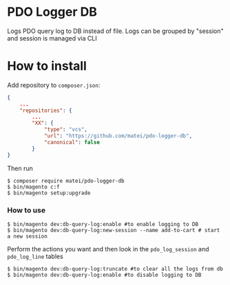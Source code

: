 PDO Logger DB
=====================
Logs PDO query log to DB instead of file. Logs can be grouped by "session" and session is managed via CLI

How to install
=== 
Add repository to `composer.json`: 
```json
{
    ...
    "repositories": {
        ...
        "XX": {
            "type": "vcs",
            "url": "https://github.com/matei/pdo-logger-db",
            "canonical": false
        }    
}
```

Then run
```shell
$ composer require matei/pdo-logger-db
$ bin/magento c:f
$ bin/magento setup:upgrade
```


### How to use
```shell
$ bin/magento dev:db-query-log:enable #to enable logging to DB
$ bin/magento dev:db-query-log:new-session --name add-to-cart # start a new session 
```
Perform the actions you want and then look in the `pdo_log_session` and `pdo_log_line` tables
```shell
$ bin/magento dev:db-query-log:truncate #to clear all the logs from db
$ bin/magento dev:db-query-log:enable #to disable logging to DB 
```


